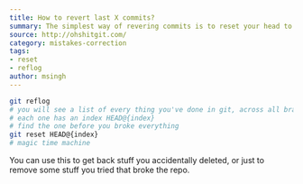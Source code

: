 ```yaml
---
title: How to revert last X commits?
summary: The simplest way of revering commits is to reset your head to the last commit you want and just discard the changes, here is how you can do it.
source: http://ohshitgit.com/
category: mistakes-correction
tags:
- reset
- reflog
author: msingh
---
```


```bash
git reflog
# you will see a list of every thing you've done in git, across all branches!
# each one has an index HEAD@{index}
# find the one before you broke everything
git reset HEAD@{index}
# magic time machine
```


You can use this to get back stuff you accidentally deleted, or just to remove some stuff you tried that broke the repo.

